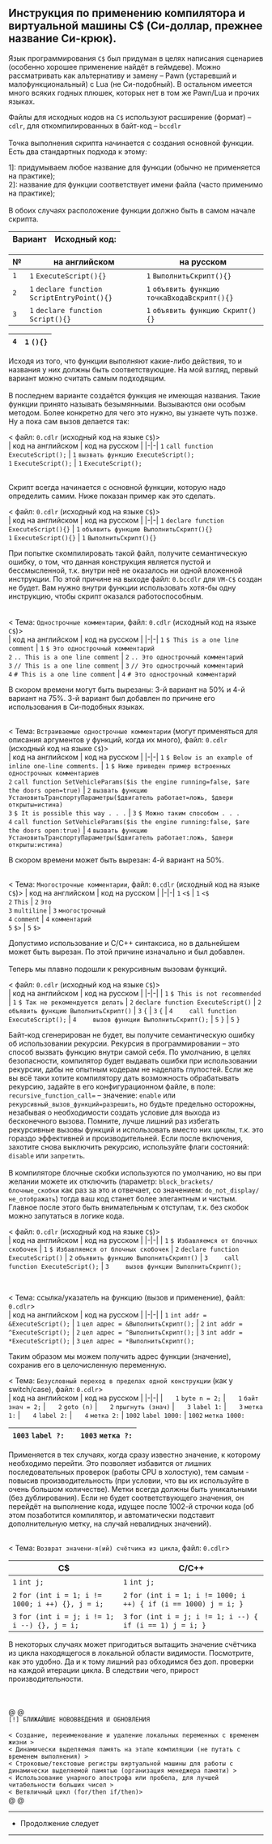 Инструкция по применению компилятора и виртуальной машины C$ (Си-доллар, прежнее название Си-крюк).
-
Язык программирования ```С$``` был придуман в целях написания сценариев (особенно хорошее применение найдёт в геймдеве).
Можно рассматривать как альтернативу и замену – Pawn (устаревший и малофункциональный) с Lua (не Си-подобный).
В остальном имеется много всяких годных плюшек, которых нет в том же Pawn/Lua и прочих языках.

Файлы для исходных кодов на ```C$``` используют расширение (формат) – `cdlr`, для откомпилированных в байт-код – `bccdlr` <br><br>
Точка выполнения скрипта начинается с создания основной функции. Есть два стандартных подхода к этому: <br>

1]: придумываем любое название для функции (обычно не применяется на практике);<br>
2]: название для функции соответствует имени файла (часто применимо на практике);<br>
<br>
В обоих случаях расположение функции должно быть в самом начале скрипта. <br>

| Вариант | Исходный код: |
|---------|---------------|

| № | на английском | на русском |
|---------|---------------|------------|
| ```1``` | ```1``` ```ExecuteScript(){}```    | ```1``` ```ВыполнитьСкрипт(){}```   |
| ```2``` | ```1``` ```declare function ScriptEntryPoint(){}``` | ```1``` ```объявить функцию точкаВходаВскрипт(){}``` |
| ```3``` | ```1``` ```declare function Script(){}```           | ```1``` ```объявить функцию Скрипт(){}```            |

| ```4``` | ```1``` ```(){}``` |
|---------|---------------|

Исходя из того, что функции выполняют какие-либо действия, то и названия у них должны быть соответствующие. На мой взгляд, первый вариант можно считать самым подходящим.<br>
<br>
В последнем варианте создаётся функция не имеющая названия.
Такие функции принято называть безымянными.
Вызываются они особым методом. Более конкретно для чего это нужно, вы узнаете чуть позже.
Ну а пока сам вызов делается так:<br>

< файл: ```0.cdlr``` (исходный код на языке ```C$```)>
<br>
| код на английском | код на русском |
|-|-|
```1``` ```call function ExecuteScript();``` | ```1``` ```вызвать функцию ExecuteScript();```<br>
```1``` ```ExecuteScript();``` | ```1``` ```ExecuteScript();```

<br>
Скрипт всегда начинается с основной функции, которую надо определить самим. Ниже показан пример как это сделать. <br<br>

< файл: ```0.cdlr``` (исходный код на языке ```C$```)>
<br>
| код на английском | код на русском |
|-|-|
```1``` ```declare function ExecuteScript(){}``` | ```1``` ```объявить функцию ВыполнитьСкрипт(){}```<br>
```1``` ```ExecuteScript(){}``` | ```1``` ```ВыполнитьСкрипт(){}```
<br>

При попытке скомпилировать такой файл, получите семантическую ошибку, о том, что данная конструкция является пустой и бессмысленной, т.к. внутри неё не оказалось ни одной вложенной инструкции.
По этой причине на выходе файл: ```0.bccdlr``` для ```VM-C$``` создан не будет.
Вам нужно внутри функции использовать хотя-бы одну инструкцию, чтобы скрипт оказался работоспособным.<br>
<br>
<br>
< Тема: ```Однострочные комментарии```, файл: ```0.cdlr``` (исходный код на языке ```C$```)><br>
| код на английском | код на русском |
|-|-|
```1``` ```$ This is a one line comment``` | ```1``` ```$ Это однострочный комментарий```<br>
```2``` ```.. This is a one line comment``` | ```2``` ```.. Это однострочный комментарий```<br>
```3``` ```// This is a one line comment``` | ```3``` ```// Это однострочный комментарий```<br>
```4``` ```# This is a one line comment``` | ```4``` ```# Это однострочный комментарий```<br>

В скором времени могут быть вырезаны: 3-й вариант на 50% и 4-й вариант на 75%. 3-й вариант был добавлен по причине его использования в Си-подобных языках.<br>
<br>

< Тема: ```Встраиваемые однострочные комментарии``` (могут применяться для описания аргументов у функций, когда их много), файл: ```0.cdlr``` (исходный код на языке ```C$```)><br>
| код на английском | код на русском |
|-|-|
```1``` ```$ Below is an example of inline one-line comments.``` | ```1``` ```$ Ниже приведен пример встроенных однострочных комментариев```<br>
```2``` ```call function SetVehicleParams($is the engine running=false, $are the doors open=true)``` | ```2``` ```вызвать функцию УстановитьТранспортуПараметры($двигатель работает=ложь, $двери открыты=истина)```<br>
```3``` ```$ It is possible this way . . .``` | ```3``` ```$ Можно таким способом . . .```<br>
```4``` ```call function SetVehicleParams($is the engine running:false, $are the doors open:true)``` | ```4``` ```вызвать функцию УстановитьТранспортуПараметры($двигатель работает:ложь, $двери открыты:истина)```<br>

В скором времени может быть вырезан: 4-й вариант на 50%.<br>
<br>

< Тема: ```Многострочные комментарии```, файл: ```0.cdlr``` (исходный код на языке ```C$```)>
| код на английском | код на русском |
|-|-|
```1``` ```<$``` | ```1``` ```<$```<br>
```2``` ```This``` | ```2``` ```Это```<br>
```3``` ```multiline``` | ```3``` ```многострочный```<br>
```4``` ```comment``` | ```4``` ```комментарий```<br>
```5``` ```$>``` | ```5``` ```$>```<br>

Допустимо использование и С/С++ синтаксиса, но в дальнейшем может быть вырезан. По этой причине изначально и был добавлен.<br>
<br>
Теперь мы плавно подошли к рекурсивным вызовам функций.<br>

< файл: ```0.cdlr``` (исходный код на языке ```C$```)>
<br>
| код на английском | код на русском |
|-|-|
| ```1``` ```$ This is not recommended``` | ```1``` ```$ Так не рекомендуется делать```
| ```2``` ```declare function ExecuteScript()``` | ```2``` ```объявить функцию ВыполнитьСкрипт()```
| ```3``` ```{``` | ```3``` ```{```
| ```4``` ```    call function ExecuteScript();``` | ```4``` ```    вызов функции ВыполнитьСкрипт();```
| ```5``` ```}``` | ```5``` ```}```

Байт-код сгенерирован не будет, вы получите семантическую ошибку об использовании рекурсии.
Рекурсия в программировании – это способ вызвать функцию внутри самой себя.
По умолчанию, в целях безопасности, компилятор будет выдавать ошибки при использовании рекурсии, дабы не опытным кодерам не наделать глупостей.
Если же вы всё таки хотите компилятору дать возможность обрабатывать рекурсию, задайте в его конфигурационном файле, в поле: ```recursive_function_call=``` – значение: ```enable``` или ```рекурсивный_вызов_функций=разрешить```, но будьте предельно осторожны, незабывая о необходимости создать условие для выхода из бесконечного вызова. Помните, лучше лишний раз избегать рекурсивные вызовы функций и использовать вместо них циклы, т.к. это гораздо эффективней и производительней.
Если после включения, захотите снова выключить рекурсию, используйте флаги состояний: ```disable``` или ```запретить```.<br>
<br>
В компиляторе блочные скобки используются по умолчанию, но вы при желании можете их отключить (параметр: ```block_brackets/блочные_скобки``` как раз за это и отвечает, со значением: ```do_not_display/не_отображать```) тогда ваш код станет более элегантным и чистым. Главное после этого быть внимательным к отступам, т.к. без скобок можно запутаться в логике кода.

< файл: ```0.cdlr``` (исходный код на языке ```C$```)>
<br>
| код на английском | код на русском |
|-|-|
| ```1``` ```$ Избавляемся от блочных скобочек``` | ```1``` ```$ Избавляемся от блочных скобочек```
| ```2``` ```declare function ExecuteScript()``` | ```2``` ```объявить функцию ВыполнитьСкрипт()```
| ```3``` ```    call function ExecuteScript();``` | ```3``` ```    вызов функции ВыполнитьСкрипт();```

<br>

< Тема: ссылка/указатель на функцию (вызов и применение), файл: ```0.cdlr```>
<br>
| код на английском | код на русском |
|-|-|
| ```1``` ```int addr = &ExecuteScript();``` | ```1``` ```цел адрес = &ВыполнитьСкрипт();```
| ```2``` ```int addr = ^ExecuteScript();``` | ```2``` ```цел адрес = ^ВыполнитьСкрипт();```
| ```3``` ```int addr = *ExecuteScript();``` | ```3``` ```цел адрес = *ВыполнитьСкрипт();```

Таким образом мы можем получить адрес функции (значение), сохранив его в целочисленную переменную.<br>

< Тема: ```Безусловный переход в пределах одной конструкции``` (как у switch/case), файл: ```0.cdlr```>
<br>
| код на английском | код на русском |
|-|-|
| ```   1``` ```byte n = 2;``` | ```   1``` ```байт знач = 2;```
| ```   2``` ```goto (n)``` | ```   2``` ```прыгнуть (знач)```
| ```   3``` ```label 1:``` | ```   3``` ```метка 1:```
| ```   4``` ```label 2:``` | ```   4``` ```метка 2:```
| ```1002``` ```label 1000:``` | ```1002``` ```метка 1000:```

| ```1003``` ```label ?:```|| ```1003``` ```метка ?:```
|-|-|-|

Применяется в тех случаях, когда сразу известно значение, к которому необходимо перейти. Это позволяет избавится от лишних последовательных проверок (работы CPU в холостую), тем самым - повысив производительность (при условии, что вы их используйте в очень большом количестве). Метки всегда должны быть уникальными (без дублирования). Если не будет соответствующего значения, он перейдёт на выполнение кода, идущее после 1002-й строчки кода (об этом позаботится компилятор, и автоматически подставит дополнительную метку, на случай невалидных значений).<br>
<br>

< Тема: ```Возврат значени-я(ий) счётчика из цикла```, файл: ```0.cdlr```>
<br>

| C$ | C/C++
|-|-|
| ``` 1 ``` ``` int j; ``` | ``` 1 ``` ``` int j; ```
| ``` 2 ``` ``` for (int i = 1; i != 1000; i ++) {}, j = i; ``` | ``` 2 ``` ``` for (int i = 1; i != 1000; i ++) { if (i == 1000) j = i; } ```
| ``` 3 ``` ``` for (int i = j; i != 1; i --) {}, j = i; ``` | ``` 3 ``` ``` for (int i = j; i != 1; i --) { if (i == 1) j = i; } ```

В некоторых случаях может пригодиться вытащить значение счётчика из цикла находящегося в локальной области видимости. Посмотрите, как это удобно. Да и к тому лишний раз обходимся без доп. проверки на каждой итерации цикла. В следствии чего, прирост производительности.<br>
<br>
<br>


@ @<br>
```[!] БЛИЖАЙШИЕ НОВОВВЕДЕНИЯ И ОБНОВЛЕНИЯ```<br>
<br>
``` < Создание, переименование и удаление локальных переменных с временем жизни > ``` <br>
``` < Динамически выделяемая память на этапе компиляции (не путать с временем выполнения) > ``` <br>
``` < Строковые/текстовые регистры виртуальной машины для работы с динамически выделяемой памятью (организация менеджера памяти) > ``` <br>
``` < Использование унарного апострофа или пробела, для лучшей читабельности больших чисел > ``` <br>
``` < Ветвличный цикл (for/then if/then)> ``` <br>
@ @


---------------------
* Продолжение следует
---------------------
